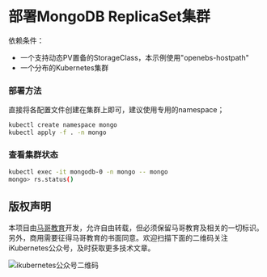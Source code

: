 # 部署MongoDB ReplicaSet集群

依赖条件：
- 一个支持动态PV置备的StorageClass，本示例使用"openebs-hostpath"
- 一个分布的Kubernetes集群

### 部署方法
直接将各配置文件创建在集群上即可，建议使用专用的namespace；

```bash
kubectl create namespace mongo
kubectl apply -f . -n mongo
```

### 查看集群状态

```bash
kubectl exec -it mongodb-0 -n mongo -- mongo
mongo> rs.status()
```

## 版权声明

本项目由[马哥教育](www.magedu.com)开发，允许自由转载，但必须保留马哥教育及相关的一切标识。另外，商用需要征得马哥教育的书面同意。欢迎扫描下面的二维码关注iKubernetes公众号，及时获取更多技术文章。

![ikubernetes公众号二维码](https://github.com/iKubernetes/Kubernetes_Advanced_Practical_2rd/raw/main/imgs/iKubernetes%E5%85%AC%E4%BC%97%E5%8F%B7%E4%BA%8C%E7%BB%B4%E7%A0%81.jpg)

